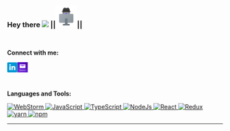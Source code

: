 ### Hey there <img src="https://media.giphy.com/media/hvRJCLFzcasrR4ia7z/giphy.gif" width="25px"> ||<img src="https://raw.githubusercontent.com/LLpanov/LLpanov/main/icons/personal.png" width="50px">||
<br/>  

**Connect with me:**

<a href="https://www.linkedin.com/in/leonid-panov-a814aa23b/">
  <img align="left" alt="LinkedIn" width="24px" src="https://github.com/LLpanov/LLpanov/blob/main/icons/linkedin.png" />

</a>
<a href="https://mailto:leonardopanov@yahoo.com/">
  <img align="left" alt="Yahoo" width="24px" src="https://raw.githubusercontent.com/LLpanov/LLpanov/main/icons/yahoo.png" />
</a>


<br/>
<br/>
<br/>

**Languages and Tools:**


<a href="https://github.com/NastyaGrigorieva/icons/blob/main/skils/WebStorm.png">
  <img height="25" title="WebStorm" src="https://github.com/NastyaGrigorieva/icons/blob/main/skils/WebStorm.png">
</a>
<!-- <a href="https://github.com/NastyaGrigorieva/icons/blob/main/skils/VisualStudioCode.png">
  <img height="25" title="VSC" src="https://github.com/NastyaGrigorieva/icons/blob/main/skils/VisualStudioCode.png">
</a> -->
<a href="https://github.com/NastyaGrigorieva/icons/blob/main/skils/JavaScript.png">
  <img height="25" title="JavaScript" src="https://github.com/NastyaGrigorieva/icons/blob/main/skils/JavaScript.png">
</a>
<a href="https://github.com/NastyaGrigorieva/icons/blob/main/skils/TypeScript.png">
  <img height="25" title="TypeScript" src="https://github.com/NastyaGrigorieva/icons/blob/main/skils/TypeScript.png">
</a>
<a href="https://github.com/NastyaGrigorieva/icons/blob/main/skils/NodeJS.png">
  <img height="25" title="NodeJs" src="https://github.com/NastyaGrigorieva/icons/blob/main/skils/NodeJS.png">
</a>
<!-- <a href="https://github.com/NastyaGrigorieva/icons/blob/main/skils/MongoDB.png">
  <img height="25" title="MongoDB" src="https://github.com/NastyaGrigorieva/icons/blob/main/skils/MongoDB.png">
</a> -->
<!-- <a href="https://github.com/NastyaGrigorieva/icons/blob/main/skils/MySQL.png">
  <img height="25" title="MySQL" src="https://github.com/NastyaGrigorieva/icons/blob/main/skils/MySQL.png">
</a> -->

<a href="https://github.com/NastyaGrigorieva/icons/blob/main/skils/React.png">
  <img height="25" title="React" src="https://github.com/NastyaGrigorieva/icons/blob/main/skils/React.png">
</a>
<a href="https://github.com/NastyaGrigorieva/icons/blob/main/skils/Redux.png">
  <img height="25" title="Redux" src="https://github.com/NastyaGrigorieva/icons/blob/main/skils/Redux.png">
</a>

<a href="https://github.com/NastyaGrigorieva/icons/blob/main/skils/yarn.png">
  <img height="25" title="yarn" src="https://github.com/NastyaGrigorieva/icons/blob/main/skils/yarn.png">
</a>
<a href="https://github.com/NastyaGrigorieva/icons/blob/main/skils/npm.png">
  <img height="25" title="npm" src="https://github.com/NastyaGrigorieva/icons/blob/main/skils/npm.png">
</a>
<br/>  
<hr/>

